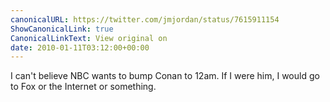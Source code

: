 ```yaml
---
canonicalURL: https://twitter.com/jmjordan/status/7615911154
ShowCanonicalLink: true
CanonicalLinkText: View original on
date: 2010-01-11T03:12:00+00:00
---
```

I can't believe NBC wants to bump Conan to 12am. If I were him, I would go to Fox or the Internet or something.